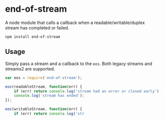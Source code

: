 # end-of-stream

A node module that calls a callback when a readable/writable/duplex stream has completed or failed.

	npm install end-of-stream

## Usage

Simply pass a stream and a callback to the `eos`.
Both legacy streams and streams2 are supported.

``` js
var eos = require('end-of-stream');

eos(readableStream, function(err) {
	if (err) return console.log('stream had an error or closed early');
	console.log('stream has ended');
});

eos(writableStream, function(err) {
	if (err) return console.log('str